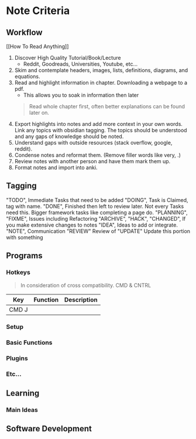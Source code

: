 # Note Criteria            

## Workflow
[[How To Read Anything]]
1. Discover High Quality Tutorial/Book/Lecture
	- Reddit, Goodreads, Universities, Youtube, etc...
2. Skim and contemplate headers, images, lists, definitions, diagrams, and equations. 
4. Read and highlight information in chapter. Downloading a webpage to a pdf. 
	- This allows you to soak in information then later
	> Read whole chapter first, often better explanations can be found later on. 
5. Export highlights into notes and add more context in your own words. Link any topics with obsidian tagging. The topics should be understood and any gaps of knowledge should be noted.
6. Understand gaps with outside resources (stack overflow, google, reddit). 
7. Condense notes and reformat them. (Remove filler words like very, .)
8. Review notes with another person and have them mark them up. 
9. Format notes and import into anki. 





## Tagging

 "TODO", Immediate Tasks that need to be added
 "DOING", Task is Claimed, tag with name.
 "DONE", Finished then left to review later. Not every Tasks need this. Bigger framework tasks like completing a page do.
 "PLANNING",
 "FIXME", Issues including Refactoring
 "ARCHIVE",
 "HACK",
 "CHANGED", If you make extensive changes to notes
 "IDEA", Ideas to add or integrate.
 "NOTE", Communication
 "REVIEW" Review of
 "UPDATE" Update this portion with something




## Programs
### Hotkeys 
> In consideration of cross compatibility. CMD & CNTRL 

| Key | Function | Description |
| --- | -------- | ----------- |
| CMD J     |          |             |



### Setup
### Basic Functions
### Plugins
### Etc...

## Learning

### Main Ideas 
### 



## Software Development

